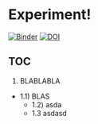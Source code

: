 # Experiment!

[![Binder](https://mybinder.org/badge_logo.svg)](https://mybinder.org/v2/gh/aframosp/ExpBinder/HEAD)
[![DOI](https://sandbox.zenodo.org/badge/371705993.svg)](https://sandbox.zenodo.org/badge/latestdoi/371705993)

## TOC
1) BLABLABLA
* 1.1)  BLAS
  * 1.2) asda
   * 1.3 asdasd 

